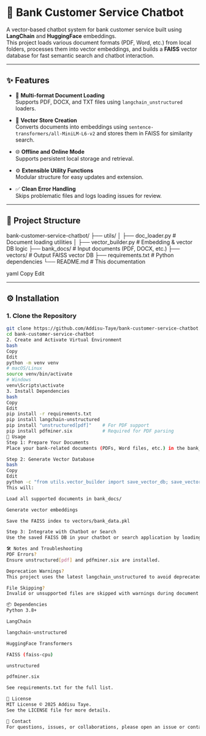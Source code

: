 # 🏦 Bank Customer Service Chatbot

A vector-based chatbot system for bank customer service built using **LangChain** and **HuggingFace** embeddings.  
This project loads various document formats (PDF, Word, etc.) from local folders, processes them into vector embeddings, and builds a **FAISS** vector database for fast semantic search and chatbot interaction.

---

## ✨ Features

- 📄 **Multi-format Document Loading**  
  Supports PDF, DOCX, and TXT files using `langchain_unstructured` loaders.

- 🧠 **Vector Store Creation**  
  Converts documents into embeddings using `sentence-transformers/all-MiniLM-L6-v2` and stores them in FAISS for similarity search.

- 🌐 **Offline and Online Mode**  
  Supports persistent local storage and retrieval.

- ⚙️ **Extensible Utility Functions**  
  Modular structure for easy updates and extension.

- ✅ **Clean Error Handling**  
  Skips problematic files and logs loading issues for review.

---

## 📁 Project Structure

bank-customer-service-chatbot/
├── utils/
│ ├── doc_loader.py # Document loading utilities
│ ├── vector_builder.py # Embedding & vector DB logic
├── bank_docs/ # Input documents (PDF, DOCX, etc.)
├── vectors/ # Output FAISS vector DB
├── requirements.txt # Python dependencies
└── README.md # This documentation

yaml
Copy
Edit

---

## ⚙️ Installation

### 1. Clone the Repository

```bash
git clone https://github.com/Addisu-Taye/bank-customer-service-chatbot.git
cd bank-customer-service-chatbot
2. Create and Activate Virtual Environment
bash
Copy
Edit
python -m venv venv
# macOS/Linux
source venv/bin/activate
# Windows
venv\Scripts\activate
3. Install Dependencies
bash
Copy
Edit
pip install -r requirements.txt
pip install langchain-unstructured
pip install "unstructured[pdf]"    # For PDF support
pip install pdfminer.six           # Required for PDF parsing
🚀 Usage
Step 1: Prepare Your Documents
Place your bank-related documents (PDFs, Word files, etc.) in the bank_docs/ folder.

Step 2: Generate Vector Database
bash
Copy
Edit
python -c "from utils.vector_builder import save_vector_db; save_vector_db('bank_docs', 'vectors/bank_data.pkl')"
This will:

Load all supported documents in bank_docs/

Generate vector embeddings

Save the FAISS index to vectors/bank_data.pkl

Step 3: Integrate with Chatbot or Search
Use the saved FAISS DB in your chatbot or search application by loading the vector file.

🛠 Notes and Troubleshooting
PDF Errors?
Ensure unstructured[pdf] and pdfminer.six are installed.

Deprecation Warnings?
This project uses the latest langchain_unstructured to avoid deprecated loaders.

File Skipping?
Invalid or unsupported files are skipped with warnings during document loading.

📦 Dependencies
Python 3.8+

LangChain

langchain-unstructured

HuggingFace Transformers

FAISS (faiss-cpu)

unstructured

pdfminer.six

See requirements.txt for the full list.

📄 License
MIT License © 2025 Addisu Taye.
See the LICENSE file for more details.

🤝 Contact
For questions, issues, or collaborations, please open an issue or contact Addisu Taye.